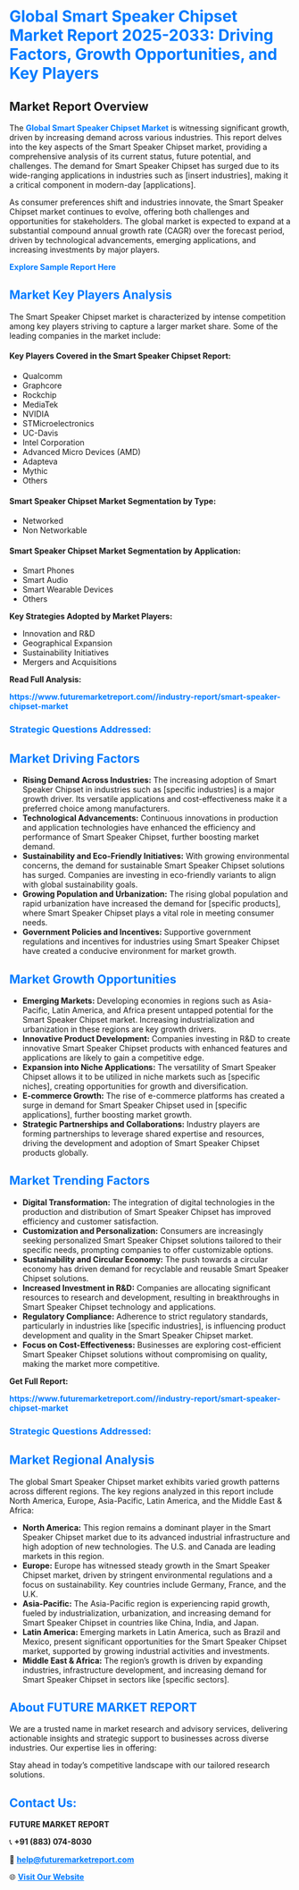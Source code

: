 <h1 style="color: #007BFF;">Global Smart Speaker Chipset Market Report 2025-2033: Driving Factors, Growth Opportunities, and Key Players</h1>

<section id="overview">
<h2>Market Report Overview</h2>
<p>The <a href="https://www.futuremarketreport.com//industry-report/smart-speaker-chipset-market" style="color: #007BFF; text-decoration: none;"><strong>Global Smart Speaker Chipset Market</strong></a> is witnessing significant growth, driven by increasing demand across various industries. This report delves into the key aspects of the Smart Speaker Chipset market, providing a comprehensive analysis of its current status, future potential, and challenges. The demand for Smart Speaker Chipset has surged due to its wide-ranging applications in industries such as [insert industries], making it a critical component in modern-day [applications].</p>
<p>As consumer preferences shift and industries innovate, the Smart Speaker Chipset market continues to evolve, offering both challenges and opportunities for stakeholders. The global market is expected to expand at a substantial compound annual growth rate (CAGR) over the forecast period, driven by technological advancements, emerging applications, and increasing investments by major players.</p>
</section>

<section id="overview">
<p><a href="https://www.futuremarketreport.com//request-sample/reportId=82318" style="color: #007BFF; text-decoration: none;"><strong>Explore Sample Report Here</strong></a></p>
</section>

<section id="key-players">
<h2 style="color: #007BFF;">Market Key Players Analysis</h2>
<p>The Smart Speaker Chipset market is characterized by intense competition among key players striving to capture a larger market share. Some of the leading companies in the market include:</p>
<h4>Key Players Covered in the Smart Speaker Chipset Report:</h4>
<ul><li>Qualcomm</li><li>Graphcore</li><li>Rockchip</li><li>MediaTek</li><li>NVIDIA</li><li>STMicroelectronics</li><li>UC-Davis</li><li>Intel Corporation</li><li>Advanced Micro Devices (AMD)</li><li>Adapteva</li><li>Mythic</li><li>Others</li></ul>
<h4>Smart Speaker Chipset Market Segmentation by Type:</h4>
<ul><li>Networked</li><li>Non Networkable</li></ul>

<h4>Smart Speaker Chipset Market Segmentation by Application:</h4>
<ul><li>Smart Phones</li><li>Smart Audio</li><li>Smart Wearable Devices</li><li>Others</li></ul>
<p><strong>Key Strategies Adopted by Market Players:</strong></p>
<ul>
<li>Innovation and R&D</li>
<li>Geographical Expansion</li>
<li>Sustainability Initiatives</li>
<li>Mergers and Acquisitions</li>
</ul>
</section>

<section>
<p><strong>Read Full Analysis: </strong></p><a href="https://www.futuremarketreport.com//industry-report/smart-speaker-chipset-market" style="color: #007BFF; text-decoration: none;"><strong>https://www.futuremarketreport.com//industry-report/smart-speaker-chipset-market</strong></a>
<h3 style="color: #007BFF;">Strategic Questions Addressed:</h3>
</section>

<section id="driving-factors">
<h2 style="color: #007BFF;">Market Driving Factors</h2>
<ul>
<li><strong>Rising Demand Across Industries:</strong> The increasing adoption of Smart Speaker Chipset in industries such as [specific industries] is a major growth driver. Its versatile applications and cost-effectiveness make it a preferred choice among manufacturers.</li>
<li><strong>Technological Advancements:</strong> Continuous innovations in production and application technologies have enhanced the efficiency and performance of Smart Speaker Chipset, further boosting market demand.</li>
<li><strong>Sustainability and Eco-Friendly Initiatives:</strong> With growing environmental concerns, the demand for sustainable Smart Speaker Chipset solutions has surged. Companies are investing in eco-friendly variants to align with global sustainability goals.</li>
<li><strong>Growing Population and Urbanization:</strong> The rising global population and rapid urbanization have increased the demand for [specific products], where Smart Speaker Chipset plays a vital role in meeting consumer needs.</li>
<li><strong>Government Policies and Incentives:</strong> Supportive government regulations and incentives for industries using Smart Speaker Chipset have created a conducive environment for market growth.</li>
</ul>
</section>

<section id="growth-opportunities">
<h2 style="color: #007BFF;">Market Growth Opportunities</h2>
<ul>
<li><strong>Emerging Markets:</strong> Developing economies in regions such as Asia-Pacific, Latin America, and Africa present untapped potential for the Smart Speaker Chipset market. Increasing industrialization and urbanization in these regions are key growth drivers.</li>
<li><strong>Innovative Product Development:</strong> Companies investing in R&D to create innovative Smart Speaker Chipset products with enhanced features and applications are likely to gain a competitive edge.</li>
<li><strong>Expansion into Niche Applications:</strong> The versatility of Smart Speaker Chipset allows it to be utilized in niche markets such as [specific niches], creating opportunities for growth and diversification.</li>
<li><strong>E-commerce Growth:</strong> The rise of e-commerce platforms has created a surge in demand for Smart Speaker Chipset used in [specific applications], further boosting market growth.</li>
<li><strong>Strategic Partnerships and Collaborations:</strong> Industry players are forming partnerships to leverage shared expertise and resources, driving the development and adoption of Smart Speaker Chipset products globally.</li>
</ul>
</section>

<section id="trending-factors">
<h2 style="color: #007BFF;">Market Trending Factors</h2>
<ul>
<li><strong>Digital Transformation:</strong> The integration of digital technologies in the production and distribution of Smart Speaker Chipset has improved efficiency and customer satisfaction.</li>
<li><strong>Customization and Personalization:</strong> Consumers are increasingly seeking personalized Smart Speaker Chipset solutions tailored to their specific needs, prompting companies to offer customizable options.</li>
<li><strong>Sustainability and Circular Economy:</strong> The push towards a circular economy has driven demand for recyclable and reusable Smart Speaker Chipset solutions.</li>
<li><strong>Increased Investment in R&D:</strong> Companies are allocating significant resources to research and development, resulting in breakthroughs in Smart Speaker Chipset technology and applications.</li>
<li><strong>Regulatory Compliance:</strong> Adherence to strict regulatory standards, particularly in industries like [specific industries], is influencing product development and quality in the Smart Speaker Chipset market.</li>
<li><strong>Focus on Cost-Effectiveness:</strong> Businesses are exploring cost-efficient Smart Speaker Chipset solutions without compromising on quality, making the market more competitive.</li>
</ul>
</section>

<section>
<p><strong>Get Full Report: </strong></p><a href="https://www.futuremarketreport.com//industry-report/smart-speaker-chipset-market" style="color: #007BFF; text-decoration: none;"><strong>https://www.futuremarketreport.com//industry-report/smart-speaker-chipset-market</strong></a>
<h3 style="color: #007BFF;">Strategic Questions Addressed:</h3>
</section>


<section id="regional-analysis">
<h2 style="color: #007BFF;">Market Regional Analysis</h2>
<p>The global Smart Speaker Chipset market exhibits varied growth patterns across different regions. The key regions analyzed in this report include North America, Europe, Asia-Pacific, Latin America, and the Middle East & Africa:</p>
<ul>
<li><strong>North America:</strong> This region remains a dominant player in the Smart Speaker Chipset market due to its advanced industrial infrastructure and high adoption of new technologies. The U.S. and Canada are leading markets in this region.</li>
<li><strong>Europe:</strong> Europe has witnessed steady growth in the Smart Speaker Chipset market, driven by stringent environmental regulations and a focus on sustainability. Key countries include Germany, France, and the U.K.</li>
<li><strong>Asia-Pacific:</strong> The Asia-Pacific region is experiencing rapid growth, fueled by industrialization, urbanization, and increasing demand for Smart Speaker Chipset in countries like China, India, and Japan.</li>
<li><strong>Latin America:</strong> Emerging markets in Latin America, such as Brazil and Mexico, present significant opportunities for the Smart Speaker Chipset market, supported by growing industrial activities and investments.</li>
<li><strong>Middle East & Africa:</strong> The region’s growth is driven by expanding industries, infrastructure development, and increasing demand for Smart Speaker Chipset in sectors like [specific sectors].</li>
</ul>
</section>

<footer>
<h2 style="color: #007BFF;">About FUTURE MARKET REPORT</h2>
<p>We are a trusted name in market research and advisory services, delivering actionable insights and strategic support to businesses across diverse industries. Our expertise lies in offering:</p>

<p>Stay ahead in today’s competitive landscape with our tailored research solutions.</p>

<h2 style="color: #007BFF;">Contact Us:</h2>
<p><strong>FUTURE MARKET REPORT</strong></p>
<p>📞 <strong>+91 (883) 074-8030</strong></p>
<p>📧 <strong><a href="mailto:help@futuremarketreport.com" style="color: #007BFF;">help@futuremarketreport.com</a></strong></p>
<p>🌐 <strong><a href="https://www.futuremarketreport.com/" style="color: #007BFF;">Visit Our Website</a></strong></p>
</footer>